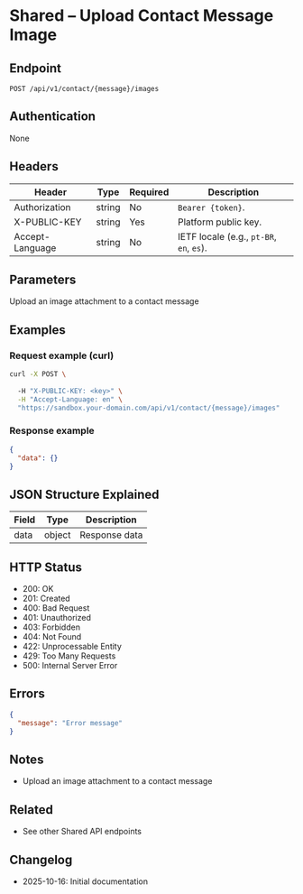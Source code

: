 # Shared – Upload Contact Message Image

## Endpoint

```
POST /api/v1/contact/{message}/images
```

## Authentication

None

## Headers

| Header     | Type | Required | Description |
| ---------------- | ------ | -------- | ----------- |
| Authorization    | string | No | `Bearer {token}`. |
| X-PUBLIC-KEY     | string | Yes      | Platform public key. |
| Accept-Language  | string | No       | IETF locale (e.g., `pt-BR`, `en`, `es`). |

## Parameters

Upload an image attachment to a contact message

## Examples

### Request example (curl)

```bash
curl -X POST \
  
  -H "X-PUBLIC-KEY: <key>" \
  -H "Accept-Language: en" \
  "https://sandbox.your-domain.com/api/v1/contact/{message}/images"
```

### Response example

```json
{
  "data": {}
}
```

## JSON Structure Explained

| Field | Type | Description |
| ----------- | ------- | ----------- |
| data        | object  | Response data |

## HTTP Status

- 200: OK
- 201: Created
- 400: Bad Request
- 401: Unauthorized
- 403: Forbidden
- 404: Not Found
- 422: Unprocessable Entity
- 429: Too Many Requests
- 500: Internal Server Error

## Errors

```json
{
  "message": "Error message"
}
```

## Notes

- Upload an image attachment to a contact message

## Related

- See other Shared API endpoints

## Changelog

- 2025-10-16: Initial documentation
